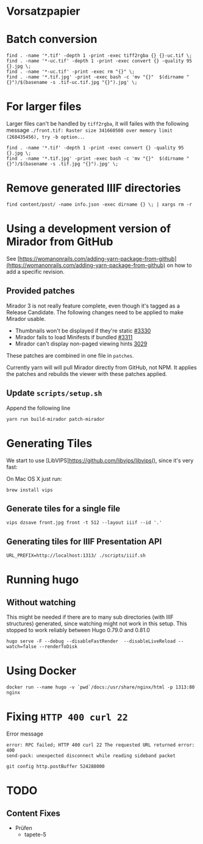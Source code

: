 Vorsatzpapier
=============

# Batch conversion

```
find . -name '*.tif' -depth 1 -print -exec tiff2rgba {} {}-uc.tif \;
find . -name '*-uc.tif' -depth 1 -print -exec convert {} -quality 95 {}.jpg \;
find . -name '*-uc.tif' -print -exec rm "{}" \;
find . -name '*.tif.jpg' -print -exec bash -c 'mv "{}"  $(dirname "{}")/$(basename -s .tif-uc.tif.jpg "{}").jpg' \;
```

# For larger files

Larger files can't be handled by `tiff2rgba`, it will failes with the following message `./front.tif: Raster size 341660508 over memory limit (268435456), try -b option..`.

```
find . -name '*.tif' -depth 1 -print -exec convert {} -quality 95 {}.jpg \;
find . -name '*.tif.jpg' -print -exec bash -c 'mv "{}"  $(dirname "{}")/$(basename -s .tif.jpg "{}").jpg' \;
```

# Remove generated IIIF directories

```
find content/post/ -name info.json -exec dirname {} \; | xargs rm -r
```

# Using a development version of Mirador from GitHub

See [https://womanonrails.com/adding-yarn-package-from-github](https://womanonrails.com/adding-yarn-package-from-github) on how to add a specific revision.

## Provided patches

Mirador 3 is not really feature complete, even though it's tagged as a Release Candidate. The following changes need to be applied to make Mirador usable.

* Thumbnails won't be displayed if they're static [#3330](https://github.com/ProjectMirador/mirador/issues/3330)
* Mirador fails to load Minifests if bundled [#3311](https://github.com/ProjectMirador/mirador/issues/3311)
* Mirador can't display non-paged viewing hints [3029](https://github.com/ProjectMirador/mirador/pull/3029)

These patches are combined in one file in `patches`.

Currently yarn will will pull Mirador directly from GitHub, not NPM. It applies the patches and rebuilds the viewer with these patches applied.

## Update `scripts/setup.sh`

Append the following line

```
yarn run build-mirador patch-mirador
```

# Generating Tiles

We start to use [LibVIPS]https://github.com/libvips/libvips(), since it's very fast:

On Mac OS X just run:

```
brew install vips
```

## Generate tiles for a single file

```
vips dzsave front.jpg front -t 512 --layout iiif --id '.'
```

## Generating tiles for IIIF Presentation API

```
URL_PREFIX=http://localhost:1313/ ./scripts/iiif.sh
```

# Running hugo

## Without watching

This might be needed if there are to many sub directories (with IIIF structures) generated, since watching might not work in this setup.
This stopped to work reliably between Hugo 0.79.0 and 0.81.0

```
hugo serve -F --debug --disableFastRender  --disableLiveReload --watch=false --renderToDisk
```

# Using Docker

```
docker run --name hugo -v `pwd`/docs:/usr/share/nginx/html -p 1313:80 nginx
```

# Fixing `HTTP 400 curl 22`

Error message
```
error: RPC failed; HTTP 400 curl 22 The requested URL returned error: 400
send-pack: unexpected disconnect while reading sideband packet
```

```
git config http.postBuffer 524288000
```


# TODO

## Content Fixes

* Prüfen
  * tapete-5
